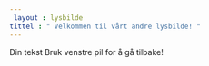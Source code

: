 ```yaml
---
 layout : lysbilde 
tittel : " Velkommen til vårt andre lysbilde! "
---
```

Din tekst 
Bruk venstre pil for å gå tilbake!
